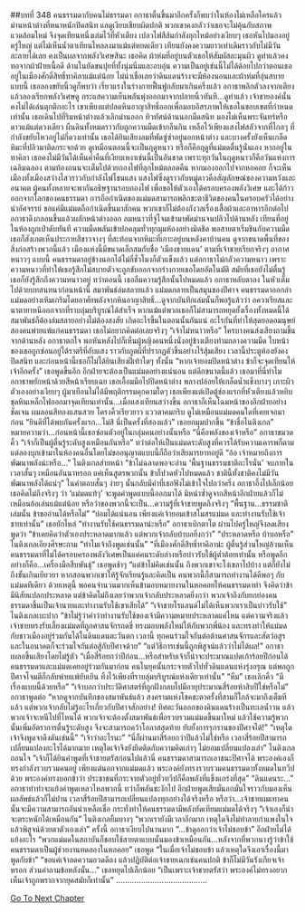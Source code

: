 ##บทที่ 348 คนธรรมดากับคนไม่ธรรมดา
อกาธาตื่นขึ้นมาอีกครั้งก็พบว่าในห้องไม่เหลือใครแล้ว ม่านหน้าต่างที่หนาหนักปิดสนิท แลดูเงียบเชียบผิดปกติ
พวกเขาคงกลัวว่าเธอจะไม่คุ้นกับสภาพแวดล้อมใหม่ จึงจุดเทียนหนึ่งเล่มไว้ที่หัวเตียง เปลวไฟสีส้มกำลังลุกไหม้อย่างเงียบๆ
เธอหันไปมองอยู่ครู่ใหญ่ แต่ไม่เห็นน้ำตาเทียนไหลลงมาแม้แต่หยดเดียว เทียนยังคงความยาวเท่าเดิมราวกับไม่มีวันละลายได้เลย
คงเป็นผลจากพลังวิเศษสินะ เธอคิด
ผ้าห่มที่อยู่บนตัวเธอให้สัมผัสละมุนผิว ดูท่าแล้วคงทอจากผ้าฝ้ายเนื้อดี ด้านในยัดขนปุยที่ทั้งนุ่มนิ่มและอบอุ่น ความเป็นอยู่เช่นนี้ไม่ได้ด้อยไปกว่าตอนเธออยู่ในเมืองศักดิ์สิทธิ์ทาคิลาแม้แต่น้อย ไม่น่าเชื่อเลยว่าดินแดนร้างจะมีห้องนอนและผ้าห่มที่อุ่นสบายแบบนี้
เธอลองขยับนิ้วดูก็พบว่า เรี่ยวแรงในร่างกายฟื้นฟูกลับมาเกินครึ่งแล้ว อกาธาพลิกตัวลงจากเตียงแล้วลองเรียกพลังวิเศษดู กระแสความเย็นพลันพุ่งออกมาจากปลายนิ้วทันที...ดูท่าแล้ว เจ้าชายองค์นั้นคงไม่ได้เล่นตุกติกอะไร เขาเพียงแต่ปลดหินอาญาสิทธิ์ออกเพื่อมอบอิสรภาพให้เธอในขอบเขตที่กำหนดเท่านั้น
เธอเดินไปที่ริมหน้าต่างแล้วเลิกม่านออก ทิวทัศน์ด้านนอกมืดสนิท มองไม่เห็นพระจันทร์หรือดาวแม้แต่ดวงเดียว ผืนดินทั้งหมดราวกับถูกความมืดเข้ากลืนกิน เหลือไว้เพียงแสงไฟสลัวจากที่ไกลๆ ที่กำลังขยับไหวอยู่ไม่กี่ดวงเท่านั้น เธอได้ยินเสียงลมที่พัดซู่ซ่าอยู่นอกหน้าต่าง และบางครั้งยังเห็นเกล็ดหิมะที่ปลิวมาติดกระจกด้วย
ดูเหมือนตอนนี้จะเป็นฤดูหนาว หรือก็คือฤดูที่แม่มดตื่นรู้นั่นเอง หากอยู่ในทาคิลา เธอคงไม่มีวันได้เห็นค่ำคืนที่เงียบเหงาเช่นนี้เป็นอันขาด เพราะทุกวันในฤดูหนาวก็คือวันแห่งการเฉลิมฉลอง ตามท้องถนนจะเต็มไปด้วยกองไฟที่ลุกไหม้ตลอดคืน หากมองออกไปจากหอคอย ก็จะเห็นเมืองทั้งเมืองสว่างไสวราวกับกำลังไฟโชนแสง แสงไฟซึ่งดูราวกับหมู่ดาวคือสัญลักษณ์ของความหวังและอนาคต ผู้คนทั้งหลายจะพากันอธิษฐานรอบกองไฟ เพื่อขอให้ตัวเองได้ครอบครองพลังวิเศษ และได้ก้าวออกจากโลกของคนธรรมดา การถือกำเนิดของแม่มดสามารถพลิกชะตาชีวิตของคนในครอบครัวได้อย่างน่าอัศจรรย์ ขอแค่มีแม่มดถือกำเนิดขึ้นมาสักคน พวกเขาก็ไม่ต้องกังวลเรื่องเสื้อผ้าและอาหารอีกต่อไป
อกาธาดึงกลอนขึ้นแล้วผลักหน้าต่างออก ลมหนาวที่จู่โจมเข้ามาพัดม่านจนปลิวไปด้านหลัง เทียนที่อยู่ในห้องถูกเป่าดับทันที ความมืดพลันเข้าปกคลุมทั่วทุกมุมห้องอย่างมิดชิด พอสายตาเริ่มชินกับความมืด เธอก็สังเกตเห็นประกายสีขาวจางๆ ที่สะท้อนจากหิมะที่เกาะอยู่บนหลังคาบ้านคน ดูจากขนาดพื้นที่ของสิ่งก่อสร้างพวกนี้แล้ว เมืองแห่งนี้มีขนาดเล็กสมกับชื่อ ‘เมืองชายแดน’ ตามที่เจ้าชายเรียกจริงๆ
อากาศหนาวๆ แบบนี้ คนธรรมดาอยู่ข้างนอกได้ไม่กี่ชั่วโมงก็ตัวแข็งแล้ว แต่อกาธาไม่กลัวความหนาว เพราะความหนาวที่ทำให้เธอรู้สึกไม่สบายตัวจะถูกขับออกจากร่างกายเธอโดยอัตโนมัติ สมัยที่เธอยังไม่ตื่นรู้ เธอก็ยังรู้สึกถึงความหนาวอยู่ ทว่าตอนนี้ เธอลืมความรู้สึกนั้นไปหมดแล้ว
อกาธาหลับตาลง ในหัวเต็มไปด้วยบทสนทนาก่อนหน้านี้
สมาพันธ์ล่มสลายแล้ว แม่มดกลายเป็นสมุนของปีศาจ คนธรรมดาออกล่าแม่มดอย่างเหิมเกริมโดยอาศัยพลังจากหินอาญาสิทธิ์...ดูจากบันทึกเล่มนั้นก็พอรู้แล้วว่า อควาเรียสและนาตายาหนีออกจากที่ราบลุ่มบริบูรณ์ได้สำเร็จ หากแม้แต่พวกเธอก็ไม่สามารถหยุดยั้งเรื่องทั้งหมดนี้ได้ สมาพันธ์ก็ต้องล่มสลายอย่างไม่ต้องสงสัย
เกิดอะไรขึ้นในตอนนั้นกันแน่ อะไรกันที่ทำให้สุดยอดอมนุษย์สองคนพ่ายแพ้แก่คนธรรมดา
เธอไม่อยากคิดต่อเลยจริงๆ
“เจ้าไม่หนาวหรือ” ใครบางคนส่งเสียงถามขึ้นจากด้านหลัง
อกาธาตกใจ พอหันหลังไปก็เห็นผู้หญิงคนหนึ่งนั่งอยู่ข้างเตียงท่ามกลางความมืด ใบหน้าของเธอถูกซ่อนอยู่ใต้ราตรีที่อับแสง ราวกับภูตผีที่ปรากฏตัวขึ้นอย่างไร้สุ้มเสียง เวลานี้ประตูห้องยังคงปิดสนิท และก่อนหน้านี้เธอก็ไม่ได้ยินเสียงฝีเท้าใดๆ ทั้งนั้น
“หากเจ้ายอมปิดหน้าต่าง ข้าก็จะจุดเทียนให้เจ้าอีกครั้ง” เธอพูดขึ้นอีก
อีกฝ่ายจะต้องเป็นแม่มดอย่างแน่นอน
แต่ดึกขนาดนี้แล้ว เธอมาที่นี่ทำไม
อกาธาพยักหน้าด้วยสีหน้าเรียบเฉย เธอเอื้อมมือไปปิดหน้าต่าง พลางปล่อยให้เกล็ดน้ำแข็งบางๆ เกาะผิวตัวเองอย่างเงียบๆ ผู้มาเยือนไม่ได้มีพฤติกรรมคุกคามใดๆ เธอเพียงแต่เปิดตู้ช่องแรกที่หัวเตียงแล้วหยิบชุดหินเหล็กไฟออกมาจุดเทียนเท่านั้น...เมื่อแสงเทียนสว่างขึ้น อกาธาก็เห็นโฉมหน้าของอีกฝ่ายอย่างชัดเจน ผมลอนสีทองแสนสวย โครงคิ้วเรียวยาว แววตาคมกริบ ดูไม่เหมือนแม่มดคนใดที่เคยเจอมาก่อน
“ยินดีที่ได้พบกันครั้งแรก...ไม่สิ นี่เป็นครั้งที่สองแล้ว” เธอยกมุมปากขึ้น “ข้าชื่อไนติงเกล”
หมายความว่า...ก่อนหน้านี้เธอซ่อนตัวอยู่ในกลุ่มคนอย่างนั้นหรือ “นี่คือพลังของเจ้าหรือ” อกาธาขมวดคิ้ว “เจ้าก็เป็นผู้ตื่นรู้ระดับสูงเหมือนกันหรือ”
ทว่าต่อให้เป็นแม่มดระดับสูงที่ควรได้รับความเคารพก็ตาม แต่ลองบุกเข้ามาในห้องคนอื่นโดยไม่ขออนุญาตแบบนี้ก็ถือว่าเสียมารยาทอยู่ดี
“อ้อ เจ้าหมายถึงการพัฒนาพลังน่ะหรือ...” ไนติงเกลส่ายหน้า “ข้าไม่ฉลาดพอจะอ่าน ‘พื้นฐานธรรมชาติอะไรนั่น’ จบภายในเวลาสั้นๆ เหมือนอันนาหรอก แค่เห็นสูตรพวกนั้น ข้าก็ปวดหัวไปหมดแล้ว ชาตินี้ทั้งชาติคงไม่มีวันพัฒนาพลังได้แน่ๆ”
ในคำตอบสั้นๆ ง่ายๆ นั้นกลับมีคำที่เธอฟังไม่เข้าใจไปกว่าครึ่ง อกาธาอึ้งไปเล็กน้อย เธอคิดไม่ถึงจริงๆ ว่า ‘แม่มดแท้ๆ’ จะพูดคำพูดแบบนี้ออกมาได้ มิหนำซ้ำดูจากสีหน้าอีกฝ่ายแล้วก็ไม่เหมือนล้อเล่นแม้แต่น้อย หรือว่าของพวกนี้จะเป็น...ความรู้ที่เจ้าชายพูดถึงจริงๆ
“พื้นฐาน...ธรรมชาติเล่มนั้น ข้าขออ่านได้หรือไม่”
“ย่อมได้แน่นอน เพียงแค่เจ้ายอมเข้าสโมสรแม่มด และทำงานรับใช้เจ้าชายเท่านั้น” เธอยักไหล่
“ทำงานรับใช้คนธรรมดาน่ะหรือ” อกาธาเบิกตาโต ผ่านไปครู่ใหญ่จึงลดเสียงพูดว่า “ข้าเคยคิดว่าตัวเองประหลาดมากแล้ว แต่พวกเจ้ากลับบ้าบอยิ่งกว่า”
“ประหลาดหรือ บ้าบอหรือ” ไนติงเกลเอียงศีรษะถาม “ทำไมเจ้าถึงพูดเช่นนั้น”
“ที่เมืองศักดิ์สิทธิ์ทาคิลาน่ะ ผู้ตื่นรู้ส่วนใหญ่ล้วนเห็นคนธรรมดาที่ไม่ได้ครอบครองพลังวิเศษเป็นแค่คนระดับล่างหรือบ่าวรับใช้ผู้ต่ำต้อยเท่านั้น หรือพูดอีกอย่างก็คือ...เครื่องมือสืบพันธุ์” เธอพูดช้าๆ “แต่ข้าไม่คิดเช่นนั้น ถึงพวกเขาจะโง่เขลาไปบ้าง แต่ก็ยังไม่ถึงขั้นเกินเยียวยา หากสอนพวกเขาให้รู้จักเรียนรู้และคิดเป็น คนพวกนี้ก็สามารถทำงานได้ดีพอๆ กับแม่มดทีเดียว ด้วยเหตุนี้ พอคนจำนวนมากเห็นข้ามอบหมายงานในหอคอยให้คนธรรมดาทำ จึงคิดว่าข้ามีนิสัยแปลกประหลาด แต่ข้าคิดไม่ถึงเลยว่าพวกเจ้ากลับประหลาดยิ่งกว่า พวกเจ้าถึงกับยกย่องคนธรรมดาขึ้นเป็นเจ้านายและทำงานรับใช้เขาเสียได้”
“เจ้าชายโรแลนด์ไม่ได้เห็นพวกเราเป็นบ่าวรับใช้” ไนติงเกลเบะปาก “ข้าไม่รู้ว่าคำว่าทำงานรับใช้ของเจ้ามีความหมายประหลาดแค่ไหน แต่ความจริงแล้ว เจ้าชายทรงรับเลี้ยงแม่มดที่ถูกศาสนจักรกดขี่ ทรงมอบพลังใหม่ให้กับพวกพี่น้อง และทรงทำให้แม่มดกับชาวเมืองอยู่ร่วมกันได้ในดินแดนตะวันตก เวลานี้ ทุกคนร่วมใจกันต่อต้านศาสนจักรและสัตว์อสูร และในอนาคตก็จะร่วมใจกันต่อสู้กับปีศาจด้วย”
“แต่วิธีการเช่นนี้ถูกพิสูจน์แล้วว่าไม่ได้ผล!” อกาธาเผลอขึ้นเสียงโดยไม่รู้ตัว “เมื่อสี่ร้อยกว่าปีก่อน...หรือสำหรับเจ้าก็น่าจะประมาณแปดเก้าร้อยปีก่อนได้ คนธรรมดาและแม่มดเคยอยู่ร่วมกันมาก่อน คนในยุคนั้นกระจายตัวไปทั่วดินแดนแห่งรุ่งอรุณ แต่พอถูกปีศาจโจมตีก็กลับพ่ายแพ้ยับเยิน ทิ้งไว้เพียงที่ราบลุ่มบริบูรณ์แห่งเดียวเท่านั้น”
“หืม” เธอเลิกคิ้ว “มีเรื่องแบบนี้ด้วยหรือ”
“เจ้าบอกว่าประวัติศาสตร์ที่ถูกฝังกลบไปมีอายุประมาณสี่ร้อยห้าสิบปีใช่หรือไม่” อกาธาพูดต่อ “หากดูจากบันทึกของสมาพันธ์แล้ว สงครามแห่งโชคชะตาครั้งที่สามก็ใกล้จะมาถึงเต็มทีแล้ว แต่พวกเจ้ากลับไม่รู้อะไรเกี่ยวกับปีศาจสักอย่าง! ทิศตะวันออกของดินแดนร้างเป็นทะเลน้ำวน แล้วพวกเจ้าจะหนีไปที่ไหนได้ พวกเจ้าจะต้องตั้งสมาพันธ์เพื่อรวบรวมแม่มดขึ้นมาใหม่ แล้วใช้ความรู้พวกนั้นเพิ่มอัตราการตื่นรู้ระดับสูง จึงจะสามารถคว้าโอกาสสุดท้าย ยับยั้งการรุกรานของปีศาจได้!”
“เหตุใดเจ้าจึงพูดจาดึงดันเช่นนี้”
“เจ้าว่าอะไรนะ”
“นี่ก็ผ่านมาสี่ร้อยกว่าปีแล้วไม่ใช่หรือ เวลาสี่ร้อยปีสามารถเปลี่ยนแปลงอะไรได้มากมาย เหตุใดเจ้าจึงยังยึดติดกับความคิดเก่าๆ ไม่ยอมเปลี่ยนแปลงเล่า” ไนติงเกลถอนใจ “เจ้าก็ได้ยินคำพูดที่เจ้าชายตรัสก่อนไปแล้วนี่ คนธรรมดาสามารถเอาชนะปีศาจได้ พระองค์เองก็ทรงกำลังรวบรวมคนอยู่ เพียงแต่นอกจากแม่มดแล้ว พระองค์ยังทรงรวบรวมคนธรรมดาทั้งหมดในทวีปด้วย พระองค์ทรงบอกข้าว่า ประชาชนที่กระจายตัวอยู่ทั่วทวีปก็คือพลังที่แข็งแกร่งที่สุด”
“ดินแดนระ...” อกาธาทำท่าจะแย้งคำพูดเหลวไหลพวกนี้ ทว่าก็พลันชะงักไป อีกฝ่ายพูดเสียมั่นอกมั่นใจราวกับมองเห็นผลลัพธ์แล้วก็ไม่ปาน เวลาสี่ร้อยปีสามารถเปลี่ยนแปลงทุกอย่างได้จริงหรือ หรือว่า...เจ้าชายผมเทาคนนั้นจะมีความสามารถอันน่าเหลือเชื่อ กระทั่งทำให้คนธรรมดามีพลังทัดเทียมแม่มดได้จริงๆ
“เจ้าเองก็น่าจะตระหนักได้เหมือนกัน” ไนติงเกลยิ้มบางๆ “พวกเรายังมีเวลาอีกมาก เหตุใดจึงไม่ทำลายกำแพงในใจ แล้วพิสูจน์ด้วยตาตัวเองเล่า”
ครั้งนี้ อกาธาเงียบไปนานมาก “...ข้าดูออกว่าเจ้าไม่ชอบข้า”
อีกฝ่ายไม่ได้แย้งอะไร
“พวกแม่มดในสถาบันก็ชอบใช้สายตาแบบนั้นมองข้าเหมือนกัน...หลังจากที่พวกนางรู้ว่าข้าใช้คนธรรมดาเป็นผู้ช่วยงานทดลองในหอคอย” เธอพูด “ในเมื่อเจ้าไม่ชอบข้า แล้วเหตุใดจึงเอาเรื่องนี้มาพูดกับข้า”
“ขอแค่เจ้าลดความอวดดีลง แล้วปฏิบัติต่อเจ้าชายเฉกเช่นคนปกติ ข้าก็ไม่มีวันรังเกียจเจ้าหรอก ส่วนคำถามข้อหลังนั้น...” เธอหยุดไปเล็กน้อย “เป็นเพราะเจ้าชายตรัสว่า พระองค์ไม่ทรงอยากเห็นเจ้าถูกพรากจากยุคสมัยก็เท่านั้น”
………………………………….


[Go To Next Chapter]( ./261.md)